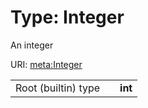 
# Type: Integer


An integer

URI: [meta:Integer](https://w3id.org/linkml/Integer)

|  |  |  |
| --- | --- | --- |
| Root (builtin) type | | **int** |
